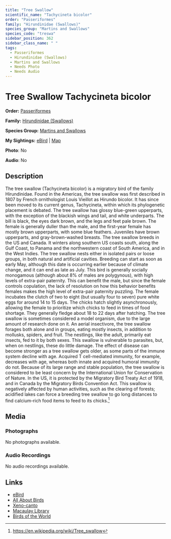 ```yaml
---
title: "Tree Swallow"
scientific_name: "Tachycineta bicolor"
order: "Passeriformes"
family: "Hirundinidae (Swallows)"
species_group: "Martins and Swallows"
species_code: "treswa"
sidebar_position: 362
sidebar_class_name: " "
tags: 
  - Passeriformes
  - Hirundinidae (Swallows)
  - Martins and Swallows
  - Needs Photo
  - Needs Audio
---
```


# Tree Swallow <span className='sci_name'>Tachycineta bicolor</span>

**Order:** [Passeriformes](/tags/passeriformes)

**Family:** [Hirundinidae (Swallows)](/tags/hirundinidae-swallows)

**Species Group:** [Martins and Swallows](/tags/martins-and-swallows)

**My Sightings:** [eBird](https://ebird.org/lifelist?r=world&time=life&spp=treswa) | [Map](/map?species_code=treswa)

**Photo**: No 

**Audio**: No

## Description
The tree swallow (Tachycineta bicolor) is a migratory bird of the family Hirundinidae. Found in the Americas, the tree swallow was first described in 1807 by French ornithologist Louis Vieillot as Hirundo bicolor. It has since been moved to its current genus, Tachycineta, within which its phylogenetic placement is debated. The tree swallow has glossy blue-green upperparts, with the exception of the blackish wings and tail, and white underparts. The bill is black, the eyes dark brown, and the legs and feet pale brown. The female is generally duller than the male, and the first-year female has mostly brown upperparts, with some blue feathers. Juveniles have brown upperparts, and gray-brown-washed breasts. The tree swallow breeds in the US and Canada. It winters along southern US coasts south, along the Gulf Coast, to Panama and the northwestern coast of South America, and in the West Indies.
The tree swallow nests either in isolated pairs or loose groups, in both natural and artificial cavities. Breeding can start as soon as early May, although this date is occurring earlier because of climate change, and it can end as late as July. This bird is generally socially monogamous (although about 8% of males are polygynous), with high levels of extra-pair paternity. This can benefit the male, but since the female controls copulation, the lack of resolution on how this behavior benefits females makes the high level of extra-pair paternity puzzling. The female incubates the clutch of two to eight (but usually four to seven) pure white eggs for around 14 to 15 days. The chicks hatch slightly asynchronously, allowing the female to prioritize which chicks to feed in times of food shortage. They generally fledge about 18 to 22 days after hatching. The tree swallow is sometimes considered a model organism, due to the large amount of research done on it.
An aerial insectivore, the tree swallow forages both alone and in groups, eating mostly insects, in addition to mollusks, spiders, and fruit. The nestlings, like the adult, primarily eat insects, fed to it by both sexes. This swallow is vulnerable to parasites, but, when on nestlings, these do little damage. The effect of disease can become stronger as a tree swallow gets older, as some parts of the immune system decline with age. Acquired T cell-mediated immunity, for example, decreases with age, whereas both innate and acquired humoral immunity do not. Because of its large range and stable population, the tree swallow is considered to be least concern by the International Union for Conservation of Nature. In the US, it is protected by the Migratory Bird Treaty Act of 1918, and in Canada by the Migratory Birds Convention Act. This swallow is negatively affected by human activities, such as the clearing of forests; acidified lakes can force a breeding tree swallow to go long distances to find calcium-rich food items to feed to its chicks.[^1]

[^1]: https://en.wikipedia.org/wiki/Tree_swallow

## Media
### Photographs
No photographs available.

### Audio Recordings
No audio recordings available.

## Links
* [eBird](https://ebird.org/species/treswa) 
* [All About Birds](https://www.allaboutbirds.org/guide/treswa) 
* [Xeno-canto](https://www.xeno-canto.org/species/tachycineta-bicolor) 
* [Macaulay Library](https://search.macaulaylibrary.org/catalog?taxonCode=treswa&sort=rating_rank_desc)
* [Birds of the World](https://birdsoftheworld.org/bow/species/treswa)
